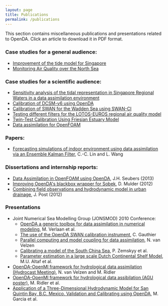 ```yaml
---
layout: page
title: Publications
permalink: /publications
---
```

This section contains miscellaneous publications and presentations related to OpenDA. Click an article to download it in PDF format.

### Case studies for a general audience: 

* [Improvement of the tide model for Singapore](https://openda.org/assets/Case_studies/Flyer-OpenDA-Improvement.pdf)
* [Monitoring Air Quality over the North Sea](https://openda.org/assets/Case_studies/Flyer-OpenDA-Monitoring_Air_Quality.pdf)

### Case studies for a scientific audience: 

* [Sensitivity analysis of the tidal representation in Singapore Regional Waters in a data assimilation environment](https://openda.org/assets/Case_studies/sensitivity_analysis_singapore.pdf)
* [Calibration of DCSM-v6 using OpenDA](https://openda.org/assets/Case_studies/Flyer-OpenDA-Calibration_of_DCSM.pdf)
* [Calibration of SWAN for the Wadden Sea using SWAN-CI](https://openda.org/assets/Case_studies/Flyer-OpenDA-Calibration_of_SWAN.pdf)
* [Testing different filters for the LOTOS-EUROS regional air quality model](https://openda.org/assets/Case_studies/Flyer-OpenDA-LOTOS-EUROS.pdf)
* [Twin-Test Calibration Using Friesian Estuary Model](https://openda.org/assets/Case_studies/Flyer-OpenDA-Delft3D.pdf)
* [Data assimilation for OpenFOAM](https://openda.org/assets/Case_studies/Flyer-OpenDA-OpenFOAM.pdf)

### Papers:
* [Forecasting simulations of indoor environment using data assimilation via an Ensemble Kalman Filter](https://www.sciencedirect.com/science/article/abs/pii/S0360132313000887), C.-C. Lin and L. Wang

### Dissertations and internship reports: 
* [Data Assimilation in OpenFOAM using OpenDA](https://openda.org/assets/Reports/OpenDA-OpenFOAM(TR12-3-v1.1).pdf), J.H. Seubers (2013)
* [Improving OpenDA's blackbox wrapper for Sobek](https://openda.org/assets/Reports/verslagStageDanielMulder.pdf), D. Mulder (2012)
* [Combining field observations and hydrodynamic model in urban drainage](https://openda.org/assets/Reports/MasterThesis_JohanPost.pdf), J. Post (2012)

### Presentations
* Joint Numerical Sea Modelling Group (JONSMOD) 2010 Conference: 
  * [OpenDA a generic toolbox for data assimilation in numerical modeling](https://openda.org/assets/Presentations/JONSMOD2010/Jonsmod2010Presentation-3-01-Verlaan.pdf), M. Verlaan et al.
  * [The use of the OpenDA SWAN calibration instrument](https://openda.org/assets/Presentations/JONSMOD2010/Jonsmod2010Presentation-3-02-Gautier.pdf), C. Gauthier
  * [Parallel computing and model coupling for data assimilation](https://openda.org/assets/Presentations/JONSMOD2010/Jonsmod2010Presentation-3-03-VanVelzen.pdf), N. van Velzen
  * [Calibrating a model of the South China Sea](https://openda.org/assets/Presentations/JONSMOD2010/Jonsmod2010Presentation-3-04-Zemskyy.pdf), P. Zemskyy et al.
  * [Parameter estimation in a large scale Dutch Continental Shelf Model](https://openda.org/assets/Presentations/JONSMOD2010/Jonsmod2010Presentation-3-05-Altaf.pdf), M.U. Altaf et al.
* [OpenDA-OpenMI framework for hydrological data assimilation (Hydrocast Meeting)](https://openda.org/assets/Presentations/Hydrocast3_OpenDA-OpenMI_v2.pdf), N. van Velzen and M. Ridler
* [OpenDA-OpenMI framework for hydrological data assibilation (AGU poster)](https://openda.org/assets/Presentations/OpenDA_OpenMI_Poster_EGU_April2013.pdf), M. Ridler et al.
* [Application of a Three-Dimensional Hydrodynamic Model for San Quintin Bay, B.C. Mexico. Validation and Calibrating using OpenDA](https://openda.org/assets/Presentations/ACSESS_Angie_final2013.pdf), M. Garcia et al.
